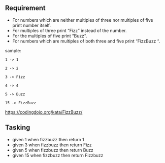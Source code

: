 ## Requirement
- For numbers which are neither multiples of three nor multiples of five print number itself. 
- For multiples of three print “Fizz” instead of the number.
- For the multiples of five print “Buzz”. 
- For numbers which are multiples of both three and five print “FizzBuzz “.

sample:
```text
1 -> 1

2 -> 2

3 -> Fizz

4 -> 4

5 -> Buzz

15 -> FizzBuzz
```


https://codingdojo.org/kata/FizzBuzz/

## Tasking
- given 1 when fizzbuzz then return 1
- given 3 when fizzbuzz then return Fizz
- given 5 when fizzbuzz then return Buzz
- given 15 when fizzbuzz then return Fizzbuzz

